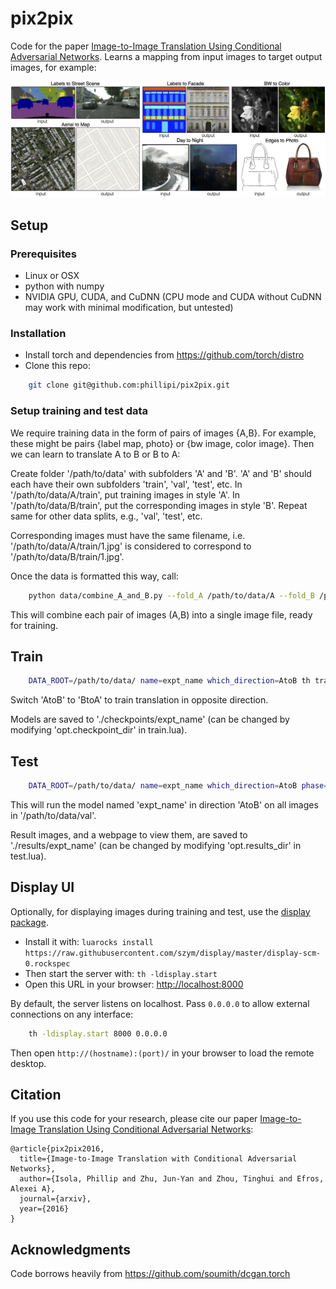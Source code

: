 # pix2pix
Code for the paper <a href="">Image-to-Image Translation Using Conditional Adversarial Networks</a>. Learns a mapping from input images to target output images, for example:

<img src="imgs/examples.png" width="900px"/>

## Setup

### Prerequisites
- Linux or OSX
- python with numpy
- NVIDIA GPU, CUDA, and CuDNN (CPU mode and CUDA without CuDNN may work with minimal modification, but untested)

### Installation
- Install torch and dependencies from https://github.com/torch/distro 
- Clone this repo:
```bash
	git clone git@github.com:phillipi/pix2pix.git
```

### Setup training and test data
We require training data in the form of pairs of images {A,B}. For example, these might be pairs {label map, photo} or {bw image, color image}. Then we can learn to translate A to B or B to A:

Create folder '/path/to/data' with subfolders 'A' and 'B'. 'A' and 'B' should each have their own subfolders 'train', 'val', 'test', etc. In '/path/to/data/A/train', put training images in style 'A'. In '/path/to/data/B/train', put the corresponding images in style 'B'. Repeat same for other data splits, e.g., 'val', 'test', etc.

Corresponding images must have the same filename, i.e. '/path/to/data/A/train/1.jpg' is considered to correspond to '/path/to/data/B/train/1.jpg'.

Once the data is formatted this way, call:
```bash
    python data/combine_A_and_B.py --fold_A /path/to/data/A --fold_B /path/to/data/B --fold_AB /path/to/data
```

This will combine each pair of images (A,B) into a single image file, ready for training.

## Train
```bash
	DATA_ROOT=/path/to/data/ name=expt_name which_direction=AtoB th train.lua
```

Switch 'AtoB' to 'BtoA' to train translation in opposite direction.

Models are saved to './checkpoints/expt_name' (can be changed by modifying 'opt.checkpoint_dir' in train.lua).

## Test
```bash
	DATA_ROOT=/path/to/data/ name=expt_name which_direction=AtoB phase=val th test.lua
```

This will run the model named 'expt_name' in direction 'AtoB' on all images in '/path/to/data/val'.

Result images, and a webpage to view them, are saved to './results/expt_name' (can be changed by modifying 'opt.results_dir' in test.lua).

## Display UI
Optionally, for displaying images during training and test, use the [display package](https://github.com/szym/display).

- Install it with: `luarocks install https://raw.githubusercontent.com/szym/display/master/display-scm-0.rockspec`
- Then start the server with: `th -ldisplay.start`
- Open this URL in your browser: [http://localhost:8000](http://localhost:8000)

By default, the server listens on localhost. Pass `0.0.0.0` to allow external connections on any interface:
```bash
    th -ldisplay.start 8000 0.0.0.0
```
Then open `http://(hostname):(port)/` in your browser to load the remote desktop.

## Citation
If you use this code for your research, please cite our paper <a href="">Image-to-Image Translation Using Conditional Adversarial Networks</a>:

```
@article{pix2pix2016,
  title={Image-to-Image Translation with Conditional Adversarial Networks},
  author={Isola, Phillip and Zhu, Jun-Yan and Zhou, Tinghui and Efros, Alexei A},
  journal={arxiv},
  year={2016}
}
```

## Acknowledgments
Code borrows heavily from https://github.com/soumith/dcgan.torch

